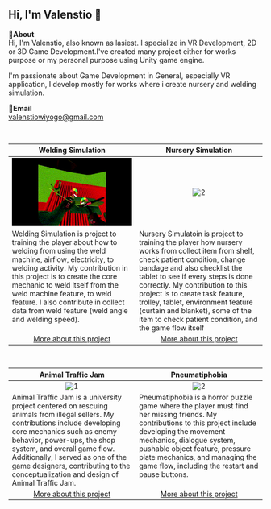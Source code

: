 Hi, I'm Valenstio 👋
---
**📌About** <br>
Hi, I'm Valenstio, also known as lasiest. I specialize in VR Development, 2D or 3D Game Development.I've created many project either for works purpose or my personal purpose using Unity game engine.  

I'm passionate about Game Development in General, especially VR application, I develop mostly for works where i create nursery and welding simulation.

**📩Email** <br>
valenstiowiyogo@gmail.com

<br>

<table width="100%">
  <thead>
    <tr>
      <th width="50%" align="center"><a>Welding Simulation</a></th> <!--tittle-->
      <th width="50%" align="center"><a>Nursery Simulation</a></th> <!--tittle-->
    </tr>
  </thead>
  <tbody>
    <tr>
      <td align="center">
        <img src="https://github.com/lasiest/lasiest/blob/main/GIF/WeldingSimulationGIF.gif" alt="1" style="width:100%;height:auto;">
      </td>
      <td align="center">
        <img src="https://github.com/lasiest/lasiest/blob/main/GIF/NurserySimulationGIF.gif" alt="2" style="width:100%;height:auto;">
      </td>
    </tr>
    <tr>
      <td valign="text-top">Welding Simulation is project to training the player about how to welding from using the weld machine, airflow, electricity, to welding activity. My contribution in this project is to create the core mechanic to weld itself from the weld machine feature, to weld feature. I also contribute in collect data from weld feature (weld angle and welding speed).</td> <!--desc-->
      <td valign="text-top">Nursery Simulatoin is project to training the player how nursery works from collect item from shelf, check patient condition, change bandage and also checklist the tablet to see if every steps is done correctly. My contribution to this project is to create task feature, trolley, tablet, environment feature (curtain and blanket), some of the item to check patient condition, and the game flow itself</td> <!--desc-->
    </tr>
    <tr>
      <td align="center"><a href="https://drive.google.com/file/d/1H88DSGpED-fo98rluK1p5r2hEU-h7c_6/view?usp=drive_link">More about this project</a></td> <!--link1-->
      <td align="center"><a href="">More about this project</a></td> <!--link2-->
    </tr>
    <tr>
      <!-- <td align="center"><a href="https://www.youtube.com/watch?v=UWn3G_PZ_fA">Trailer</a></td> <!--link1-->
      <!-- <td align="center"><a href="https://www.youtube.com/watch?v=MXbSJmlWlX0">Trailer</a></td> <!--link2-->
    </tr>
  </tbody>
</table>


<br>


<table width="100%">
  <thead>
    <tr>
      <th width="50%" align="center"><a>Animal Traffic Jam</a></th> <!--tittle 3-->
      <th width="50%" align="center"><a>Pneumatiphobia</a></th> <!--tittle 4-->
    </tr>
  </thead>
  <tbody>
    <tr>
      <td align="center">
        <img src="https://github.com/lasiest/lasiest/blob/main/GIF/AnimalTrafficJamGIF.gif" alt="1" style="width:100%;height:auto;">
      </td>
      <td align="center">
        <img src="https://github.com/lasiest/lasiest/blob/main/GIF/PneumatiphobiaGIF.gif" alt="2" style="width:100%;height:auto;">
      </td>
    </tr>
    <tr>
      <td valign="text-top">Animal Traffic Jam is a university project centered on rescuing animals from illegal sellers. My contributions include developing core mechanics such as enemy behavior, power-ups, the shop system, and overall game flow. Additionally, I served as one of the game designers, contributing to the conceptualization and design of Animal Traffic Jam.</td> <!--desc-->
      <td valign="text-top">Pneumatiphobia is a horror puzzle game where the player must find her missing friends. My contributions to this project include developing the movement mechanics, dialogue system, pushable object feature, pressure plate mechanics, and managing the game flow, including the restart and pause buttons.</td> <!--desc-->
    </tr>
    <tr>
      <td align="center"><a href="https://vanilla-cap-studio.itch.io/animal-traffic-jam">More about this project</a></td> <!--link 3-->
      <td align="center"><a href="https://bgdc.itch.io/pneumatiphobia">More about this project</a></td> <!--link 4-->
    </tr>
    <tr>
      <!-- <td align="center"><a href="https://youtu.be/U301oBPnyCg">Trailer</a></td> <!--link 3-->
      <!-- <td align="center"><a href="https://youtu.be/6mlfc1Shwas">Trailer</a></td> <!--link 4-->
    </tr>
  </tbody>
</table>

